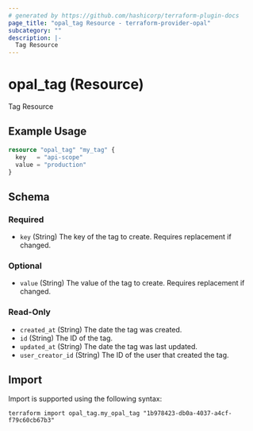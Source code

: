 ```yaml
---
# generated by https://github.com/hashicorp/terraform-plugin-docs
page_title: "opal_tag Resource - terraform-provider-opal"
subcategory: ""
description: |-
  Tag Resource
---
```


# opal_tag (Resource)

Tag Resource

## Example Usage

```terraform
resource "opal_tag" "my_tag" {
  key   = "api-scope"
  value = "production"
}
```

<!-- schema generated by tfplugindocs -->
## Schema

### Required

- `key` (String) The key of the tag to create. Requires replacement if changed.

### Optional

- `value` (String) The value of the tag to create. Requires replacement if changed.

### Read-Only

- `created_at` (String) The date the tag was created.
- `id` (String) The ID of the tag.
- `updated_at` (String) The date the tag was last updated.
- `user_creator_id` (String) The ID of the user that created the tag.

## Import

Import is supported using the following syntax:

```shell
terraform import opal_tag.my_opal_tag "1b978423-db0a-4037-a4cf-f79c60cb67b3"
```
